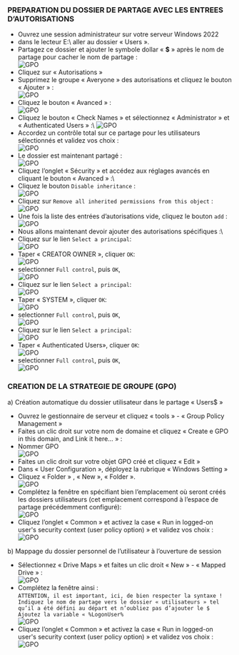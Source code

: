 ### PREPARATION DU DOSSIER DE PARTAGE AVEC LES ENTREES D’AUTORISATIONS

- Ouvrez une session administrateur sur votre serveur Windows 2022
- dans le lecteur E:\ aller au dossier « Users ».
- Partagez ce dossier et ajouter le symbole dollar « **$** » après le nom de partage pour cacher le nom de partage :\
  ![GPO](../Ressources/Images/GPO_Automatique_dossier_perso/Dossier_Partage1.png) 
- Cliquez sur « Autorisations »
- Supprimez le groupe « Averyone » des autorisations et cliquez le bouton « Ajouter » :\
  ![GPO](../Ressources/Images/GPO_Automatique_dossier_perso/Dossier_Partage2.png) 
- Cliquez le bouton « Avanced » :\
  ![GPO](../Ressources/Images/GPO_Automatique_dossier_perso/Dossier_Partage3.png)
- Cliquez le bouton « Check Names » et sélectionnez « Administrator » et « Authenticated Users » :\ 
  ![GPO](../Ressources/Images/GPO_Automatique_dossier_perso/Dossier_Partage4.png)
- Accordez un contrôle total sur ce partage pour les utilisateurs sélectionnés et validez vos choix :\
  ![GPO](../Ressources/Images/GPO_Automatique_dossier_perso/Dossier_Partage5.png)
- Le dossier est maintenant partagé :\
  ![GPO](../Ressources/Images/GPO_Automatique_dossier_perso/Dossier_Partage6.png) 
-  Cliquez l’onglet « Sécurity » et accédez aux réglages avancés en cliquant le bouton « Avanced » :\
-  Cliquez le bouton `Disable inheritance` :\
  ![GPO](../Ressources/Images/GPO_Automatique_dossier_perso/Dossier_Partage7.png)
-  Cliquez sur `Remove all inherited permissions from this object` :\
  ![GPO](../Ressources/Images/GPO_Automatique_dossier_perso/Dossier_Partage8.png)
-  Une fois la liste des entrées d’autorisations vide, cliquez le bouton `add` :\
  ![GPO](../Ressources/Images/GPO_Automatique_dossier_perso/Dossier_Partage9.png)
- Nous allons maintenant devoir ajouter des autorisations spécifiques :\
- Cliquez sur le lien `Select a principal`:\
 ![GPO](../Ressources/Images/GPO_Automatique_dossier_perso/Dossier_Partage10.png)
- Taper « CREATOR OWNER », cliquer `OK`:\
  ![GPO](../Ressources/Images/GPO_Automatique_dossier_perso/Dossier_Partage11.png)
- selectionner `Full control`, puis `OK`,\
  ![GPO](../Ressources/Images/GPO_Automatique_dossier_perso/Dossier_Partage12.png)
- Cliquez sur le lien `Select a principal`:\
  ![GPO](../Ressources/Images/GPO_Automatique_dossier_perso/Dossier_Partage10.png)
- Taper « SYSTEM », cliquer `OK`:\
  ![GPO](../Ressources/Images/GPO_Automatique_dossier_perso/Dossier_Partage13.png)
- selectionner `Full control`, puis `OK`,\
  ![GPO](../Ressources/Images/GPO_Automatique_dossier_perso/Dossier_Partage14.png)  
- Cliquez sur le lien `Select a principal`:\
  ![GPO](../Ressources/Images/GPO_Automatique_dossier_perso/Dossier_Partage10.png)
- Taper « Authenticated Users», cliquer `OK`:\
  ![GPO](../Ressources/Images/GPO_Automatique_dossier_perso/Dossier_Partage15.png)
- selectionner `Full control`, puis `OK`,\
  ![GPO](../Ressources/Images/GPO_Automatique_dossier_perso/Dossier_Partage16.png) 

 
### CREATION DE LA STRATEGIE DE GROUPE (GPO)

a) Création automatique du dossier utilisateur dans le partage « Users$ »
- Ouvrez le gestionnaire de serveur et cliquez « tools » - « Group Policy Management »
- Faites un clic droit sur votre nom de domaine et cliquez « Create e GPO in this domain, and Link it here… » :
- Nommer GPO \
  ![GPO](../Ressources/Images/GPO_Automatique_dossier_perso/Dossier_GPO1.png)
- Faites un clic droit sur votre objet GPO créé et cliquez « Edit »
- Dans « User Configuration », déployez la rubrique « Windows Setting »
- Cliquez « Folder » , « New », « Folder ».\
  ![GPO](../Ressources/Images/GPO_Automatique_dossier_perso/Dossier_GPO4.png)
- Complétez la fenêtre en spécifiant bien l’emplacement où seront créés les dossiers utilisateurs (cet
emplacement correspond à l’espace de partage précédemment configuré):\
  ![GPO](../Ressources/Images/GPO_Automatique_dossier_perso/Dossier_GPO5.png)
- Cliquez l’onglet « Common » et activez la case « Run in logged-on user's security context (user policy option) » et validez vos choix :\
  ![GPO](../Ressources/Images/GPO_Automatique_dossier_perso/Dossier_GPO6.png)

b) Mappage du dossier personnel de l’utilisateur à l’ouverture de session

- Sélectionnez « Drive Maps » et faites un clic droit « New » - « Mapped Drive » :\
  ![GPO](../Ressources/Images/GPO_Automatique_dossier_perso/Dossier_GPO7.png)
- Complétez la fenêtre ainsi : \
 ``ATTENTION, il est important, ici, de bien
respecter la syntaxe !
Indiquez le nom de partage vers le dossier
« utilisateurs » tel qu’il a été défini au
départ et n’oubliez pas d’ajouter le $
Ajoutez la variable « %LogonUser% `` \
  ![GPO](../Ressources/Images/GPO_Automatique_dossier_perso/Dossier_GPO8.png)
- Cliquez l’onglet « Common » et activez la case « Run in logged-on user's security context (user policy option) » et validez vos choix :\
  ![GPO](../Ressources/Images/GPO_Automatique_dossier_perso/Dossier_GPO9.png) 


